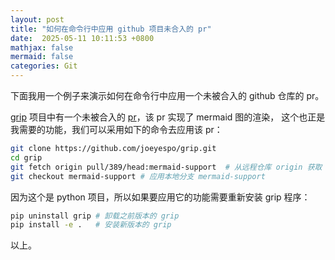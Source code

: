 ```yaml
---
layout: post
title: "如何在命令行中应用 github 项目未合入的 pr"
date:  2025-05-11 10:11:53 +0800
mathjax: false
mermaid: false
categories: Git
---
```


下面我用一个例子来演示如何在命令行中应用一个未被合入的 github 仓库的 pr。

[grip](https://github.com/joeyespo/grip) 项目中有一个未被合入的 [pr](https://github.com/joeyespo/grip/pull/389)，该 pr 实现了 mermaid 图的渲染，
这个也正是我需要的功能，我们可以采用如下的命令去应用该 pr：
```sh
git clone https://github.com/joeyespo/grip.git
cd grip
git fetch origin pull/389/head:mermaid-support  # 从远程仓库 origin 获取 GitHub PR #389 的代码，并在本地创建一个名为 mermaid-support 的分支保存它
git checkout mermaid-support # 应用本地分支 mermaid-support
```

因为这个是 python 项目，所以如果要应用它的功能需要重新安装 grip 程序：
```sh
pip uninstall grip # 卸载之前版本的 grip
pip install -e .   # 安装新版本的 grip
```

以上。
